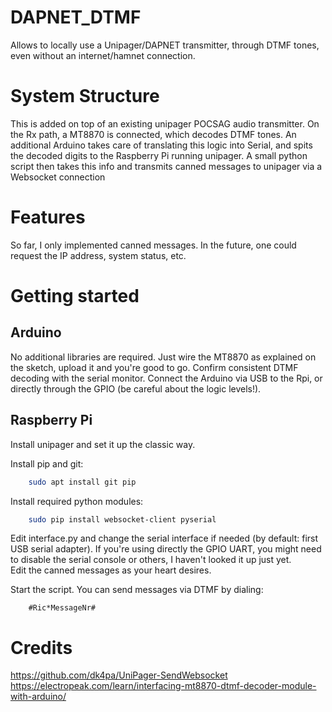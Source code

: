 # DAPNET_DTMF
Allows to locally use a Unipager/DAPNET transmitter, through DTMF tones, even without an internet/hamnet connection. 

# System Structure
This is added on top of an existing unipager POCSAG audio transmitter. On the Rx path, a MT8870 is connected, which decodes DTMF tones. 
An additional Arduino takes care of translating this logic into Serial, and spits the decoded digits to the Raspberry Pi running unipager. 
A small python script then takes this info and transmits canned messages to unipager via a Websocket connection

# Features
So far, I only implemented canned messages. In the future, one could request the IP address, system status, etc.

# Getting started

## Arduino
No additional libraries are required. Just wire the MT8870 as explained on the sketch, upload it and you're good to go. Confirm consistent DTMF decoding with the serial monitor.
Connect the Arduino via USB to the Rpi, or directly through the GPIO (be careful about the logic levels!).

## Raspberry Pi
Install unipager and set it up the classic way.

Install pip and git:
```bash
	sudo apt install git pip
```
Install required python modules:
```bash
	sudo pip install websocket-client pyserial
```
Edit interface.py and change the serial interface if needed (by default: first USB serial adapter). If you're using directly the GPIO UART, you might need to disable the serial console or others, I haven't looked it up just yet.	
Edit the canned messages as your heart desires.
	
Start the script. You can send messages via DTMF by dialing:
```
	#Ric*MessageNr#
```


# Credits
https://github.com/dk4pa/UniPager-SendWebsocket
https://electropeak.com/learn/interfacing-mt8870-dtmf-decoder-module-with-arduino/